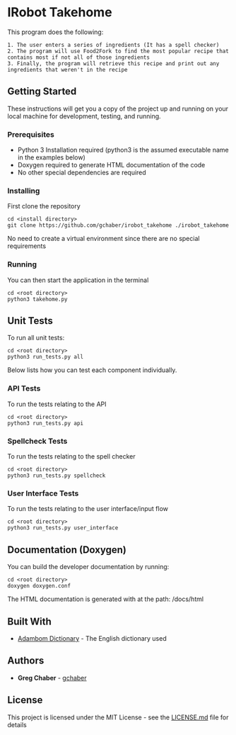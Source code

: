 # IRobot Takehome

This program does the following:
~~~
1. The user enters a series of ingredients (It has a spell checker)
2. The program will use Food2Fork to find the most popular recipe that contains most if not all of those ingredients
3. Finally, the program will retrieve this recipe and print out any ingredients that weren't in the recipe
~~~
## Getting Started

These instructions will get you a copy of the project up and running on your local machine for development, testing, and running.

### Prerequisites

* Python 3 Installation required (python3 is the assumed executable name in the examples below)
* Doxygen required to generate HTML documentation of the code
* No other special dependencies are required

### Installing

First clone the repository
```
cd <install directory>
git clone https://github.com/gchaber/irobot_takehome ./irobot_takehome
```
No need to create a virtual environment since there are no special requirements

### Running

You can then start the application in the terminal
```
cd <root directory>
python3 takehome.py
```

## Unit Tests

To run all unit tests:
```
cd <root directory>
python3 run_tests.py all
```
Below lists how you can test each component individually.

### API Tests

To run the tests relating to the API
```
cd <root directory>
python3 run_tests.py api
```

### Spellcheck Tests

To run the tests relating to the spell checker
```
cd <root directory>
python3 run_tests.py spellcheck
```

### User Interface Tests

To run the tests relating to the user interface/input flow
```
cd <root directory>
python3 run_tests.py user_interface
```

## Documentation (Doxygen)

You can build the developer documentation by running:
```
cd <root directory>
doxygen doxygen.conf
```
The HTML documentation is generated with at the path: /docs/html

## Built With

* [Adambom Dictionary](https://github.com/adambom/dictionary/) - The English dictionary used

## Authors

* **Greg Chaber** - [gchaber](https://github.com/gchaber)

## License

This project is licensed under the MIT License - see the [LICENSE.md](LICENSE.md) file for details